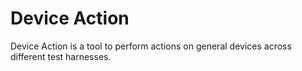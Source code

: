 # Device Action

Device Action is a tool to perform actions on general devices across different
test harnesses.
